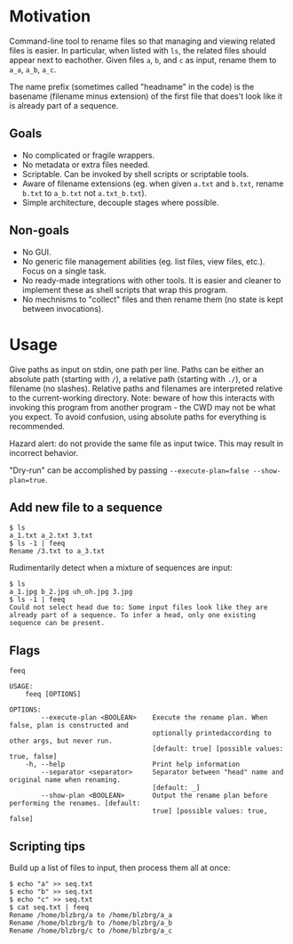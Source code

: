 # Motivation
Command-line tool to rename files so that managing and viewing related files is easier. In particular, when listed with `ls`, the related files should appear next to eachother. Given files `a`, `b`, and `c` as input, rename them to `a_a`, `a_b`, `a_c`.

The name prefix (sometimes called "headname" in the code) is the basename (filename minus extension) of the first file that does't look like it is already part of a sequence.

## Goals
- No complicated or fragile wrappers.
- No metadata or extra files needed.
- Scriptable. Can be invoked by shell scripts or scriptable tools.
- Aware of filename extensions (eg. when given `a.txt` and `b.txt`, rename `b.txt` to `a_b.txt` not `a.txt_b.txt`).
- Simple architecture, decouple stages where possible.

## Non-goals
- No GUI.
- No generic file management abilities (eg. list files, view files, etc.). Focus on a single task.
- No ready-made integrations with other tools. It is easier and cleaner to implement these as shell scripts that wrap this program.
- No mechnisms to "collect" files and then rename them (no state is kept between invocations).

# Usage
Give paths as input on stdin, one path per line. Paths can be either an absolute path (starting with `/`), a relative path (starting with `./`), or a filename (no slashes). Relative paths and filenames are interpreted relative to the current-working directory. Note: beware of how this interacts with invoking this program from another program - the CWD may not be what you expect. To avoid confusion, using absolute paths for everything is recommended.

Hazard alert: do not provide the same file as input twice. This may result in incorrect behavior.

"Dry-run" can be accomplished by passing `--execute-plan=false --show-plan=true`.

## Add new file to a sequence
```
$ ls
a_1.txt a_2.txt 3.txt
$ ls -1 | feeq
Rename /3.txt to a_3.txt
```

Rudimentarily detect when a mixture of sequences are input:
```
$ ls
a_1.jpg b_2.jpg uh_oh.jpg 3.jpg
$ ls -1 | feeq
Could not select head due to: Some input files look like they are already part of a sequence. To infer a head, only one existing sequence can be present.
```

## Flags
```
feeq

USAGE:
    feeq [OPTIONS]

OPTIONS:
        --execute-plan <BOOLEAN>    Execute the rename plan. When false, plan is constructed and
                                    optionally printedaccording to other args, but never run.
                                    [default: true] [possible values: true, false]
    -h, --help                      Print help information
        --separator <separator>     Separator between "head" name and original name when renaming.
                                    [default: _]
        --show-plan <BOOLEAN>       Output the rename plan before performing the renames. [default:
                                    true] [possible values: true, false]
```

## Scripting tips
Build up a list of files to input, then process them all at once:
```
$ echo "a" >> seq.txt
$ echo "b" >> seq.txt
$ echo "c" >> seq.txt
$ cat seq.txt | feeq
Rename /home/blzbrg/a to /home/blzbrg/a_a
Rename /home/blzbrg/b to /home/blzbrg/a_b
Rename /home/blzbrg/c to /home/blzbrg/a_c
```
